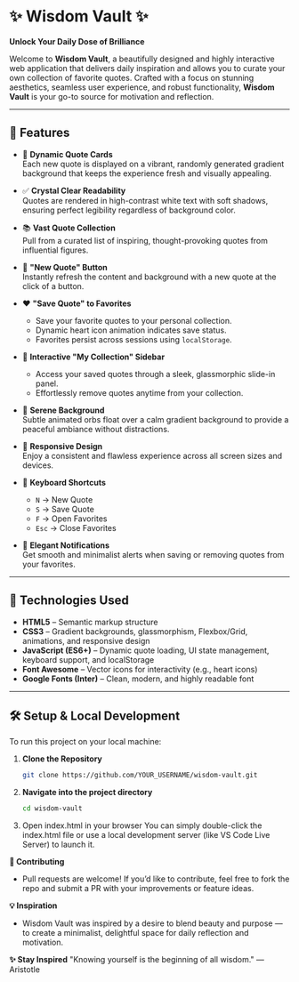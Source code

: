 # ✨ Wisdom Vault ✨  
**Unlock Your Daily Dose of Brilliance**

Welcome to **Wisdom Vault**, a beautifully designed and highly interactive web application that delivers daily inspiration and allows you to curate your own collection of favorite quotes. Crafted with a focus on stunning aesthetics, seamless user experience, and robust functionality, **Wisdom Vault** is your go-to source for motivation and reflection.

---

## 🌟 Features

- 🎨 **Dynamic Quote Cards**  
  Each new quote is displayed on a vibrant, randomly generated gradient background that keeps the experience fresh and visually appealing.

- ✅ **Crystal Clear Readability**  
  Quotes are rendered in high-contrast white text with soft shadows, ensuring perfect legibility regardless of background color.

- 📚 **Vast Quote Collection**  
  Pull from a curated list of inspiring, thought-provoking quotes from influential figures.

- 🔁 **"New Quote" Button**  
  Instantly refresh the content and background with a new quote at the click of a button.

- ❤️ **"Save Quote" to Favorites**  
  - Save your favorite quotes to your personal collection.
  - Dynamic heart icon animation indicates save status.
  - Favorites persist across sessions using `localStorage`.

- 📂 **Interactive "My Collection" Sidebar**  
  - Access your saved quotes through a sleek, glassmorphic slide-in panel.
  - Effortlessly remove quotes anytime from your collection.

- 🌌 **Serene Background**  
  Subtle animated orbs float over a calm gradient background to provide a peaceful ambiance without distractions.

- 📱 **Responsive Design**  
  Enjoy a consistent and flawless experience across all screen sizes and devices.

- 🧠 **Keyboard Shortcuts**  
  - `N` → New Quote  
  - `S` → Save Quote  
  - `F` → Open Favorites  
  - `Esc` → Close Favorites  

- 🔔 **Elegant Notifications**  
  Get smooth and minimalist alerts when saving or removing quotes from your favorites.

---

## 🚀 Technologies Used

- **HTML5** – Semantic markup structure  
- **CSS3** – Gradient backgrounds, glassmorphism, Flexbox/Grid, animations, and responsive design  
- **JavaScript (ES6+)** – Dynamic quote loading, UI state management, keyboard support, and localStorage  
- **Font Awesome** – Vector icons for interactivity (e.g., heart icons)  
- **Google Fonts (Inter)** – Clean, modern, and highly readable font  

---

## 🛠️ Setup & Local Development

To run this project on your local machine:

1. **Clone the Repository**
   ```bash
   git clone https://github.com/YOUR_USERNAME/wisdom-vault.git

2. **Navigate into the project directory**
   ```bash
   cd wisdom-vault

3. Open index.html in your browser
   You can simply double-click the index.html file or use a local development server (like VS Code Live Server) to launch it.


**🤝 Contributing**
- Pull requests are welcome! If you’d like to contribute, feel free to fork the repo and submit a PR with your improvements or feature ideas.

**💡 Inspiration**
- Wisdom Vault was inspired by a desire to blend beauty and purpose — to create a minimalist, delightful space for daily reflection and motivation.

**✨ Stay Inspired**
  "Knowing yourself is the beginning of all wisdom." — Aristotle

